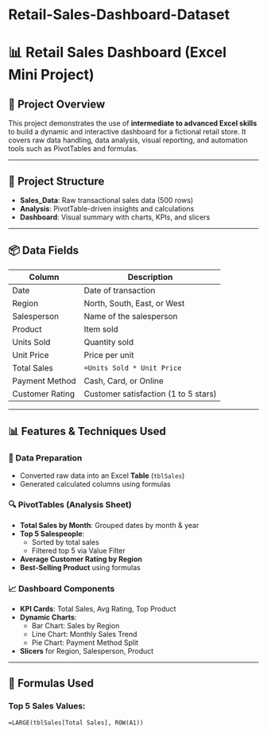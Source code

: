 # Retail-Sales-Dashboard-Dataset
# 📊 Retail Sales Dashboard (Excel Mini Project)

## 🚀 Project Overview

This project demonstrates the use of **intermediate to advanced Excel skills** to build a dynamic and interactive dashboard for a fictional retail store. It covers raw data handling, data analysis, visual reporting, and automation tools such as PivotTables and formulas.

---

## 📁 Project Structure

- **Sales_Data**: Raw transactional sales data (500 rows)
- **Analysis**: PivotTable-driven insights and calculations
- **Dashboard**: Visual summary with charts, KPIs, and slicers

---

## 📦 Data Fields

| Column           | Description                          |
|------------------|--------------------------------------|
| Date             | Date of transaction                  |
| Region           | North, South, East, or West          |
| Salesperson      | Name of the salesperson              |
| Product          | Item sold                            |
| Units Sold       | Quantity sold                        |
| Unit Price       | Price per unit                       |
| Total Sales      | `=Units Sold * Unit Price`           |
| Payment Method   | Cash, Card, or Online                |
| Customer Rating  | Customer satisfaction (1 to 5 stars) |

---

## 📊 Features & Techniques Used

### 🧮 Data Preparation
- Converted raw data into an Excel **Table** (`tblSales`)
- Generated calculated columns using formulas

### 🔍 PivotTables (Analysis Sheet)
- **Total Sales by Month**: Grouped dates by month & year
- **Top 5 Salespeople**:
  - Sorted by total sales
  - Filtered top 5 via Value Filter
- **Average Customer Rating by Region**
- **Best-Selling Product** using formulas

### 📈 Dashboard Components
- **KPI Cards**: Total Sales, Avg Rating, Top Product
- **Dynamic Charts**:
  - Bar Chart: Sales by Region
  - Line Chart: Monthly Sales Trend
  - Pie Chart: Payment Method Split
- **Slicers** for Region, Salesperson, Product

---

## 🧠 Formulas Used

### Top 5 Sales Values:
```excel
=LARGE(tblSales[Total Sales], ROW(A1))
